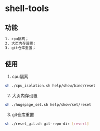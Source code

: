 # shell-tools

## 功能
```bash
1. cpu隔离；
2. 大页内存设置；
3. git仓库重置；
```

## 使用
1. cpu隔离
```bash
sh ./cpu_isolation.sh help/show/bind/reset
```
2. 大页内存设置
```bash
sh ./hugepage_set.sh help/show/set/reset
```
3. git仓库重置
```bash
sh ./reset_git.sh git-repo-dir [revert]
```
